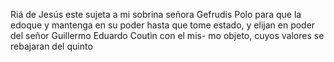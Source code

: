 Riá de Jesús este sujeta a mi sobrina señora Gefrudis Polo para que la edoque y mantenga en su poder hasta que tome estado, y elijan en poder del señor Guillermo Eduardo Coutin con el mis- mo objeto, cuyos valores se rebajaran del quinto